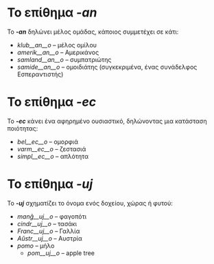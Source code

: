 # Το επίθημα *__-an__*

Το *__-an__* δηλώνει μέλος ομάδας, κάποιος συμμετέχει σε κάτι:

- *klub__an__o*    – μέλος ομίλου
- *amerik__an__o*  – Αμερικάνος
- *samland__an__o* – συμπατριώτης
- *samide__an__o*  – ομοιδιάτης (συγκεκριμένα, ένας συνάδελφος Εσπεραντιστής)
 

# Το επίθημα *__-ec__*

Το *__-ec__* κάνει ένα αφηρημένο ουσιαστικό, δηλώνοντας μια κατάσταση ποιότητας:

- *bel__ec__o*   – ομορφιά
- *varm__ec__o*  – ζεστασιά
- *simpl__ec__o* – απλότητα
 

# Το επίθημα *__-uj__*

Το *__-uj__* σχηματίζει το όνομα ενός δοχείου, χώρας ή φυτού:

- *manĝ__uj__o*  – φαγοπότι
- *cindr__uj__o* – τασάκι
- *Franc__uj__o* – Γαλλία
- *Aŭstr__uj__o* – Αυστρία
- *pomo*   – μήλο
	- *pom__uj__o*   – apple tree
